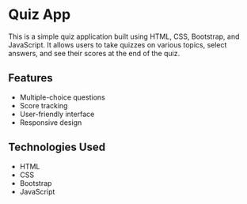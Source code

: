 # Quiz App

This is a simple quiz application built using HTML, CSS, Bootstrap, and JavaScript. It allows users to take quizzes on various topics, select answers, and see their scores at the end of the quiz.

## Features

- Multiple-choice questions
- Score tracking
- User-friendly interface
- Responsive design

## Technologies Used

- HTML
- CSS
- Bootstrap
- JavaScript



